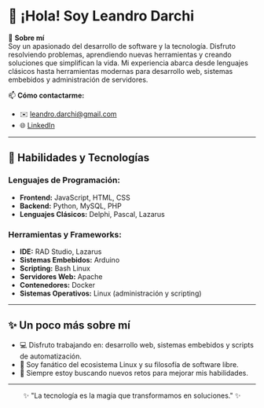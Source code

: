 # 👋 ¡Hola! Soy Leandro Darchi

🎯 **Sobre mí**  
Soy un apasionado del desarrollo de software y la tecnología. Disfruto resolviendo problemas, aprendiendo nuevas herramientas y creando soluciones que simplifican la vida. Mi experiencia abarca desde lenguajes clásicos hasta herramientas modernas para desarrollo web, sistemas embebidos y administración de servidores.

📫 **Cómo contactarme:**  
- ✉️ [leandro.darchi@gmail.com](mailto:leandro.darchi@gmail.com)  
- 🌐 [LinkedIn](https://www.linkedin.com/in/leandro-darchivio)

---

## 🚀 **Habilidades y Tecnologías**
### **Lenguajes de Programación:**
- **Frontend:** JavaScript, HTML, CSS  
- **Backend:** Python, MySQL, PHP  
- **Lenguajes Clásicos:** Delphi, Pascal, Lazarus  

### **Herramientas y Frameworks:**
- **IDE:** RAD Studio, Lazarus  
- **Sistemas Embebidos:** Arduino  
- **Scripting:** Bash Linux
- **Servidores Web:** Apache
- **Contenedores:** Docker
- **Sistemas Operativos:** Linux (administración y scripting)  

---


## ✨ **Un poco más sobre mí**
- 💻 Disfruto trabajando en: desarrollo web, sistemas embebidos y scripts de automatización.  
- 🐧 Soy fanático del ecosistema Linux y su filosofía de software libre.  
- 🔧 Siempre estoy buscando nuevos retos para mejorar mis habilidades.  

---

<p align="center">
✨ "La tecnología es la magia que transformamos en soluciones." ✨  
</p>

